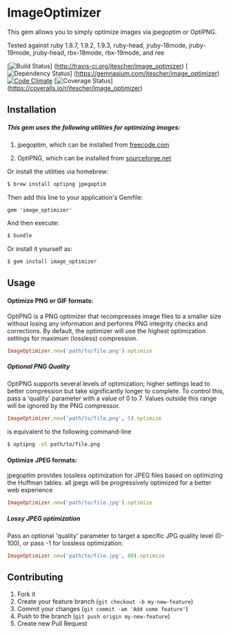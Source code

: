# ImageOptimizer

This gem allows you to simply optimize images via jpegoptim or OptiPNG.

Tested against ruby 1.8.7, 1.9.2, 1.9.3, ruby-head, jruby-18mode, jruby-19mode, jruby-head, rbx-18mode, rbx-19mode, and
ree

[![Build Status](https://secure.travis-ci.org/jtescher/image_optimizer.png)]
(http://travis-ci.org/jtescher/image_optimizer)
[![Dependency Status](https://gemnasium.com/jtescher/image_optimizer.png)]
(https://gemnasium.com/jtescher/image_optimizer)
[![Code Climate](https://codeclimate.com/badge.png)](https://codeclimate.com/github/jtescher/image_optimizer)
[![Coverage Status](https://coveralls.io/repos/jtescher/image_optimizer/badge.png)]
(https://coveralls.io/r/jtescher/image_optimizer)

## Installation

##### This gem uses the following utilities for optimizing images:
    
1. jpegoptim, which can be installed from [freecode.com](http://freecode.com/projects/jpegoptim)

2. OptiPNG, which can be installed from [sourceforge.net](http://optipng.sourceforge.net/)

Or install the utilities via homebrew: 

```bash
$ brew install optipng jpegoptim
```

Then add this line to your application's Gemfile:

    gem 'image_optimizer'

And then execute:

```bash
$ bundle
```   

Or install it yourself as:
```bash
$ gem install image_optimizer
```

## Usage

#### Optimize PNG or GIF formats:

OptiPNG is a PNG optimizer that recompresses image files to a smaller size without losing any information and
performs PNG integrity checks and corrections. By default, the optimizer will use the highest optimization settings for maximum (lossless) compression.

```ruby
ImageOptimizer.new('path/to/file.png').optimize
```

##### Optional PNG Quality

OptiPNG supports several levels of optimization; higher settings lead to better compression but take significantly longer to complete. To control this, pass a 'quality' parameter with a value of 0 to 7. Values outside this range will be ignored by the PNG compressor.

```ruby
ImageOptimizer.new('path/to/file.png', 5).optimize
```

is equivalent to the following command-line
```bash
$ optipng -o5 path/to/file.png
```


#### Optimize JPEG formats:

jpegoptim provides lossless optimization for JPEG files based on optimizing the Huffman tables. all jpegs will be progressively optimized for a better web experience

```ruby
ImageOptimizer.new('path/to/file.jpg').optimize
```

##### Lossy JPEG optimization

Pass an optional 'quality' parameter to target a specific JPG quality level (0-100), or pass -1 for lossless optimization.

```ruby
ImageOptimizer.new('path/to/file.jpg', 80).optimize
```


## Contributing

1. Fork it
2. Create your feature branch (`git checkout -b my-new-feature`)
3. Commit your changes (`git commit -am 'Add some feature'`)
4. Push to the branch (`git push origin my-new-feature`)
5. Create new Pull Request
